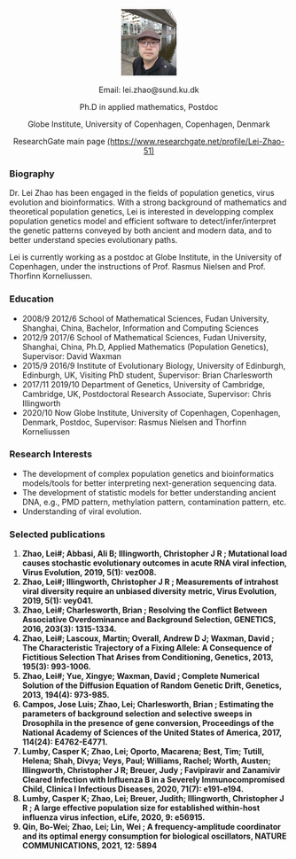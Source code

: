 <div align="center">
  <img src="LeiZhao-mod.jpg" style="display: inline-block; width: 20%"/>
  <p>Email: lei.zhao@sund.ku.dk</p>
  <p>Ph.D in applied mathematics, Postdoc</p>
  <p>Globe Institute, University of Copenhagen, Copenhagen, Denmark</p>
  <p>ResearchGate main page <a href='https://www.researchgate.net/profile/Lei-Zhao-51'>(https://www.researchgate.net/profile/Lei-Zhao-51)</a> </p>
</div>

### Biography

Dr. Lei Zhao has been engaged in the fields of population genetics, virus evolution and bioinformatics. With a strong background of mathematics and theoretical population genetics, Lei is interested in developping complex population genetics model and efficient software to detect/infer/interpret the genetic patterns conveyed by both ancient and modern data, and to better understand species evolutionary paths. 

Lei is currently working as a postdoc at Globe Institute, in the University of Copenhagen, under the instructions of Prof. Rasmus Nielsen and Prof. Thorfinn Korneliussen.

### Education

- 2008/9	2012/6	School of Mathematical Sciences, Fudan University, Shanghai, China,	Bachelor,	Information and Computing Sciences
- 2012/9	2017/6	School of Mathematical Sciences, Fudan University, Shanghai, China,	Ph.D, Applied Mathematics (Population Genetics), Supervisor: David Waxman
- 2015/9  2016/9  Institute of Evolutionary Biology, University of Edinburgh, Edinburgh, UK, Visiting PhD student, Supervisor: Brian Charlesworth
- 2017/11 2019/10 Department of Genetics, University of Cambridge, Cambridge, UK, Postdoctoral Research Associate, Supervisor: Chris Illingworth
- 2020/10 Now Globe Institute, University of Copenhagen, Copenhagen, Denmark, Postdoc, Supervisor: Rasmus Nielsen and Thorfinn Korneliussen

### Research Interests

- The development of complex population genetics and bioinformatics models/tools for better interpreting next-generation sequencing data. 
- The development of statistic models for better understanding ancient DNA, e.g., PMD pattern, methylation pattern, contamination pattern, etc. 
- Understanding of viral evolution.

### Selected publications

1.  <b>Zhao, Lei#<b>; Abbasi, Ali B; Illingworth, Christopher J R ; Mutational load causes stochastic evolutionary outcomes in acute RNA viral infection, Virus Evolution, 2019, 5(1): vez008.
2.  <b>Zhao, Lei#<b>; Illingworth, Christopher J R ; Measurements of intrahost viral diversity require an unbiased diversity metric, Virus Evolution, 2019, 5(1): vey041.
3.  <b>Zhao, Lei#<b>; Charlesworth, Brian ; Resolving the Conflict Between Associative Overdominance and Background Selection, GENETICS, 2016, 203(3): 1315-1334.
4.  <b>Zhao, Lei#<b>; Lascoux, Martin; Overall, Andrew D J; Waxman, David ; The Characteristic Trajectory of a Fixing Allele: A Consequence of Fictitious Selection That Arises from Conditioning, Genetics, 2013, 195(3): 993-1006.
5.  <b>Zhao, Lei#<b>; Yue, Xingye; Waxman, David ; Complete Numerical Solution of the Diffusion Equation of Random Genetic Drift, Genetics, 2013, 194(4): 973-985.
6.  Campos, Jose Luis; <b>Zhao, Lei<b>; Charlesworth, Brian ; Estimating the parameters of background selection and selective sweeps in Drosophila in the presence of gene conversion, Proceedings of the National Academy of Sciences of the United States of America, 2017, 114(24): E4762-E4771.
7.  Lumby, Casper K; <b>Zhao, Lei<b>; Oporto, Macarena; Best, Tim; Tutill, Helena; Shah, Divya; Veys, Paul; Williams, Rachel; Worth, Austen; Illingworth, Christopher J R; Breuer, Judy ; Favipiravir and Zanamivir Cleared Infection with Influenza B in a Severely Immunocompromised Child, Clinica
l Infectious Diseases, 2020, 71(7): e191-e194.
8.  Lumby, Casper K; <b>Zhao, Lei<b>; Breuer, Judith; Illingworth, Christopher J R ; A large effective population size for established within-host influenza virus infection, eLife, 2020, 9: e56915.
9. Qin, Bo-Wei; <b>Zhao, Lei<b>; Lin, Wei ; A frequency-amplitude coordinator and its optimal energy consumption for biological oscillators, NATURE COMMUNICATIONS, 2021, 12: 5894
